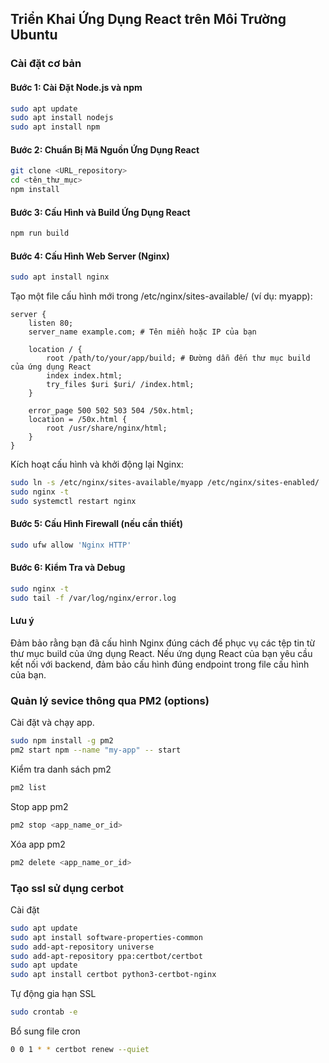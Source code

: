 ## Triển Khai Ứng Dụng React trên Môi Trường Ubuntu
### Cài đặt cơ bản
#### Bước 1: Cài Đặt Node.js và npm

```bash
sudo apt update
sudo apt install nodejs
sudo apt install npm
```
#### Bước 2: Chuẩn Bị Mã Nguồn Ứng Dụng React
```bash
git clone <URL_repository>
cd <tên_thư_mục>
npm install
```
#### Bước 3: Cấu Hình và Build Ứng Dụng React
```bash
npm run build
```
#### Bước 4: Cấu Hình Web Server (Nginx)
```bash
sudo apt install nginx
```
Tạo một file cấu hình mới trong /etc/nginx/sites-available/ (ví dụ: myapp):

```nginx
server {
    listen 80;
    server_name example.com; # Tên miền hoặc IP của bạn

    location / {
        root /path/to/your/app/build; # Đường dẫn đến thư mục build của ứng dụng React
        index index.html;
        try_files $uri $uri/ /index.html;
    }

    error_page 500 502 503 504 /50x.html;
    location = /50x.html {
        root /usr/share/nginx/html;
    }
}
```

Kích hoạt cấu hình và khởi động lại Nginx:

```bash
sudo ln -s /etc/nginx/sites-available/myapp /etc/nginx/sites-enabled/
sudo nginx -t
sudo systemctl restart nginx
```
#### Bước 5: Cấu Hình Firewall (nếu cần thiết)
```bash
sudo ufw allow 'Nginx HTTP'
```
#### Bước 6: Kiểm Tra và Debug
```bash
sudo nginx -t
sudo tail -f /var/log/nginx/error.log
```
#### Lưu ý
Đảm bảo rằng bạn đã cấu hình Nginx đúng cách để phục vụ các tệp tin từ thư mục build của ứng dụng React.
Nếu ứng dụng React của bạn yêu cầu kết nối với backend, đảm bảo cấu hình đúng endpoint trong file cấu hình của bạn.

### Quản lý sevice thông qua PM2 (options)
Cài đặt và chạy app.
```bash
sudo npm install -g pm2
pm2 start npm --name "my-app" -- start
```
Kiểm tra danh sách pm2
```sh
pm2 list
```
Stop app pm2
```sh
pm2 stop <app_name_or_id>
```
Xóa app pm2
```sh
pm2 delete <app_name_or_id>
```

### Tạo ssl sử dụng cerbot
Cài đặt
```sh
sudo apt update
sudo apt install software-properties-common
sudo add-apt-repository universe
sudo add-apt-repository ppa:certbot/certbot
sudo apt update
sudo apt install certbot python3-certbot-nginx
```
Tự động gia hạn SSL
```sh
sudo crontab -e
```
Bổ sung file cron
```sh
0 0 1 * * certbot renew --quiet
```
